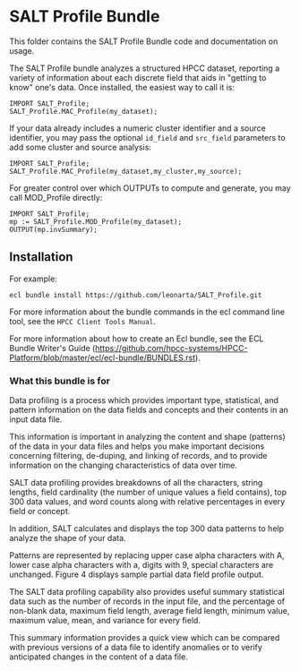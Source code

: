 # SALT Profile Bundle

This folder contains the SALT Profile Bundle code and documentation on usage.

The SALT Profile bundle analyzes a structured HPCC dataset, reporting a variety of information about each discrete field that aids in "getting to know" one's data.  Once installed, the easiest way to call it is:
````
IMPORT SALT_Profile;
SALT_Profile.MAC_Profile(my_dataset);
````

If your data already includes a numeric cluster identifier and a source identifier, you may pass the optional `id_field` and `src_field` parameters to add some  cluster and source analysis:
````
IMPORT SALT_Profile;
SALT_Profile.MAC_Profile(my_dataset,my_cluster,my_source);
````

For greater control over which OUTPUTs to compute and generate, you may call MOD_Profile directly:
````
IMPORT SALT_Profile;
mp := SALT_Profile.MOD_Profile(my_dataset);
OUTPUT(mp.invSummary);
````

## Installation

For example:

    ecl bundle install https://github.com/leonarta/SALT_Profile.git

For more information about the bundle commands in the ecl command line tool, see the `HPCC Client Tools Manual`.

For more information about how to create an Ecl bundle, see the ECL Bundle Writer's Guide (https://github.com/hpcc-systems/HPCC-Platform/blob/master/ecl/ecl-bundle/BUNDLES.rst).

### What this bundle is for

Data profiling is a process which provides important type, statistical, and pattern information on the data fields and concepts and their contents in an input data file.
 
This information is important in analyzing the content and shape (patterns) of the data in your data files and helps you make important decisions concerning filtering, de-duping, and linking of records, and to provide information on the changing characteristics of data over time.
 
SALT data profiling provides breakdowns of all the characters, string lengths, field cardinality (the number of unique values a field contains), top 300 data values, and word counts along with relative percentages in every field or concept.
 
In addition, SALT calculates and displays the top 300 data patterns to help analyze the shape of your data.
 
Patterns are represented by replacing upper case alpha characters with A, lower case alpha characters with a, digits with 9, special characters are unchanged. Figure 4 displays sample partial data field profile output.
 
The SALT data profiling capability also provides useful summary statistical data such as the number of records in the input file, and the percentage of non-blank data, maximum field length, average field length, minimum value, maximum value, mean, and variance for every field.
 
This summary information provides a quick view which can be compared with previous versions of a data file to identify anomalies or to verify anticipated changes in the content of a data file.
